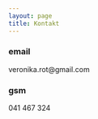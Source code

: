 ```yaml
---
layout: page
title: Kontakt
---
```

### email

<p class="message">veronika.rot@gmail.com</p>

### gsm

<p class="message">041 467 324</p>
